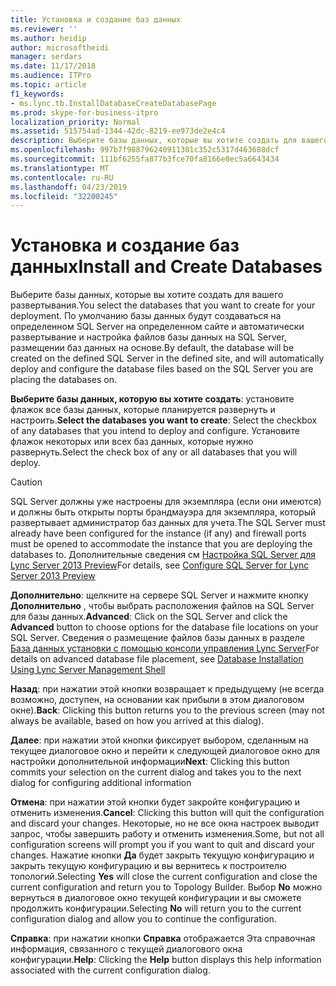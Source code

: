 ```yaml
---
title: Установка и создание баз данных
ms.reviewer: ''
ms.author: heidip
author: microsoftheidi
manager: serdars
ms.date: 11/17/2018
ms.audience: ITPro
ms.topic: article
f1_keywords:
- ms.lync.tb.InstallDatabaseCreateDatabasePage
ms.prod: skype-for-business-itpro
localization_priority: Normal
ms.assetid: 515754ad-1344-42dc-8219-ee973de2e4c4
description: Выберите базы данных, которые вы хотите создать для вашего развертывания. По умолчанию базы данных будут создаваться на определенном SQL Server на определенном сайте и автоматически развертывание и настройка файлов базы данных на SQL Server, размещении баз данных на основе.
ms.openlocfilehash: 997b7f988796240911301c352c5317d463688dcf
ms.sourcegitcommit: 111bf6255fa877b3fce70fa8166e8ec5a6643434
ms.translationtype: MT
ms.contentlocale: ru-RU
ms.lasthandoff: 04/23/2019
ms.locfileid: "32200245"
---
```

# <a name="install-and-create-databases"></a><span data-ttu-id="e1045-104">Установка и создание баз данных</span><span class="sxs-lookup"><span data-stu-id="e1045-104">Install and Create Databases</span></span>

<span data-ttu-id="e1045-105">Выберите базы данных, которые вы хотите создать для вашего развертывания.</span><span class="sxs-lookup"><span data-stu-id="e1045-105">You select the databases that you want to create for your deployment.</span></span> <span data-ttu-id="e1045-106">По умолчанию базы данных будут создаваться на определенном SQL Server на определенном сайте и автоматически развертывание и настройка файлов базы данных на SQL Server, размещении баз данных на основе.</span><span class="sxs-lookup"><span data-stu-id="e1045-106">By default, the database will be created on the defined SQL Server in the defined site, and will automatically deploy and configure the database files based on the SQL Server you are placing the databases on.</span></span>

 <span data-ttu-id="e1045-107">**Выберите базы данных, которую вы хотите создать**: установите флажок все базы данных, которые планируется развернуть и настроить.</span><span class="sxs-lookup"><span data-stu-id="e1045-107">**Select the databases you want to create**: Select the checkbox of any databases that you intend to deploy and configure.</span></span> <span data-ttu-id="e1045-108">Установите флажок некоторых или всех баз данных, которые нужно развернуть.</span><span class="sxs-lookup"><span data-stu-id="e1045-108">Select the check box of any or all databases that you will deploy.</span></span>

> [!CAUTION]
> <span data-ttu-id="e1045-109">SQL Server должны уже настроены для экземпляра (если они имеются) и должны быть открыты порты брандмауэра для экземпляра, который развертывает администратор баз данных для учета.</span><span class="sxs-lookup"><span data-stu-id="e1045-109">The SQL Server must already have been configured for the instance (if any) and firewall ports must be opened to accommodate the instance that you are deploying the databases to.</span></span> <span data-ttu-id="e1045-110">Дополнительные сведения см [Настройка SQL Server для Lync Server 2013 Preview](https://technet.microsoft.com/library/375e5cc4-e436-46dc-9b02-5063f35cdcc1.aspx)</span><span class="sxs-lookup"><span data-stu-id="e1045-110">For details, see [Configure SQL Server for Lync Server 2013 Preview](https://technet.microsoft.com/library/375e5cc4-e436-46dc-9b02-5063f35cdcc1.aspx)</span></span>

 <span data-ttu-id="e1045-111">**Дополнительно**: щелкните на сервере SQL Server и нажмите кнопку **Дополнительно** , чтобы выбрать расположения файлов на SQL Server для базы данных.</span><span class="sxs-lookup"><span data-stu-id="e1045-111">**Advanced**: Click on the SQL Server and click the **Advanced** button to choose options for the database file locations on your SQL Server.</span></span> <span data-ttu-id="e1045-112">Сведения о размещение файлов базы данных в разделе [База данных установки с помощью консоли управления Lync Server](https://technet.microsoft.com/library/c90a6449-4dd5-4b18-b21c-ea2c2a64dc3c.aspx)</span><span class="sxs-lookup"><span data-stu-id="e1045-112">For details on advanced database file placement, see [Database Installation Using Lync Server Management Shell](https://technet.microsoft.com/library/c90a6449-4dd5-4b18-b21c-ea2c2a64dc3c.aspx)</span></span>

 <span data-ttu-id="e1045-113">**Назад**: при нажатии этой кнопки возвращает к предыдущему (не всегда возможно, доступен, на основании как прибыли в этом диалоговом окне).</span><span class="sxs-lookup"><span data-stu-id="e1045-113">**Back**: Clicking this button returns you to the previous screen (may not always be available, based on how you arrived at this dialog).</span></span>

 <span data-ttu-id="e1045-114">**Далее**: при нажатии этой кнопки фиксирует выбором, сделанным на текущее диалоговое окно и перейти к следующей диалоговое окно для настройки дополнительной информации</span><span class="sxs-lookup"><span data-stu-id="e1045-114">**Next**: Clicking this button commits your selection on the current dialog and takes you to the next dialog for configuring additional information</span></span>

 <span data-ttu-id="e1045-115">**Отмена**: при нажатии этой кнопки будет закройте конфигурацию и отменить изменения.</span><span class="sxs-lookup"><span data-stu-id="e1045-115">**Cancel**: Clicking this button will quit the configuration and discard your changes.</span></span> <span data-ttu-id="e1045-116">Некоторые, но не все окна настроек выводит запрос, чтобы завершить работу и отменить изменения.</span><span class="sxs-lookup"><span data-stu-id="e1045-116">Some, but not all configuration screens will prompt you if you want to quit and discard your changes.</span></span> <span data-ttu-id="e1045-117">Нажатие кнопки **Да** будет закрыть текущую конфигурацию и закрыть текущую конфигурацию и вы вернитесь к построителю топологий.</span><span class="sxs-lookup"><span data-stu-id="e1045-117">Selecting **Yes** will close the current configuration and close the current configuration and return you to Topology Builder.</span></span> <span data-ttu-id="e1045-118">Выбор **No** можно вернуться в диалоговое окно текущей конфигурации и вы сможете продолжить конфигурации.</span><span class="sxs-lookup"><span data-stu-id="e1045-118">Selecting **No** will return you to the current configuration dialog and allow you to continue the configuration.</span></span>

 <span data-ttu-id="e1045-119">**Справка**: при нажатии кнопки **Справка** отображается Эта справочная информация, связанного с текущей диалогового окна конфигурации.</span><span class="sxs-lookup"><span data-stu-id="e1045-119">**Help**: Clicking the **Help** button displays this help information associated with the current configuration dialog.</span></span>


